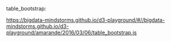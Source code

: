 table_bootstrap:

https://bigdata-mindstorms.github.io/d3-playground/#//bigdata-mindstorms.github.io/d3-playground/amarande/2016/03/06/table_bootstrap.js


